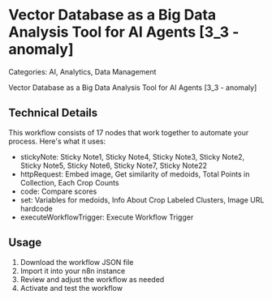 # Vector Database as a Big Data Analysis Tool for AI Agents [3_3 - anomaly]

Categories: AI, Analytics, Data Management

Vector Database as a Big Data Analysis Tool for AI Agents [3_3 - anomaly]

## Technical Details

This workflow consists of 17 nodes that work together to automate your process. Here's what it uses:

- stickyNote: Sticky Note1, Sticky Note4, Sticky Note3, Sticky Note2, Sticky Note5, Sticky Note6, Sticky Note7, Sticky Note22
- httpRequest: Embed image, Get similarity of medoids, Total Points in Collection, Each Crop Counts
- code: Compare scores
- set: Variables for medoids, Info About Crop Labeled Clusters, Image URL hardcode
- executeWorkflowTrigger: Execute Workflow Trigger

## Usage

1. Download the workflow JSON file
2. Import it into your n8n instance
3. Review and adjust the workflow as needed
4. Activate and test the workflow

